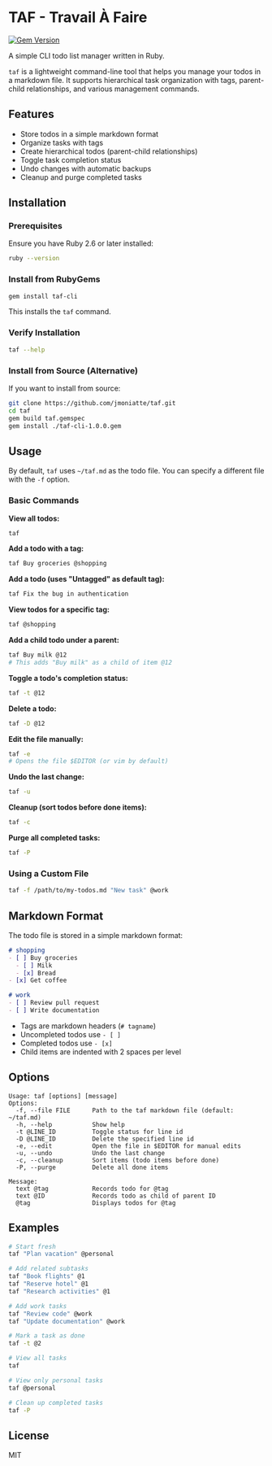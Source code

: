 # TAF - Travail À Faire

[![Gem Version](https://badge.fury.io/rb/taf-cli.svg?icon=si%3Arubygems)](https://badge.fury.io/rb/taf-cli)

A simple CLI todo list manager written in Ruby.

`taf` is a lightweight command-line tool that helps you manage your todos in a markdown file. It supports hierarchical task organization with tags, parent-child relationships, and various management commands.

## Features

* Store todos in a simple markdown format
* Organize tasks with tags
* Create hierarchical todos (parent-child relationships)
* Toggle task completion status
* Undo changes with automatic backups
* Cleanup and purge completed tasks

## Installation

### Prerequisites

Ensure you have Ruby 2.6 or later installed:

```bash
ruby --version
```

### Install from RubyGems

```bash
gem install taf-cli
```

This installs the `taf` command.

### Verify Installation

```bash
taf --help
```

### Install from Source (Alternative)

If you want to install from source:

```bash
git clone https://github.com/jmoniatte/taf.git
cd taf
gem build taf.gemspec
gem install ./taf-cli-1.0.0.gem
```

## Usage

By default, `taf` uses `~/taf.md` as the todo file. You can specify a different file with the `-f` option.

### Basic Commands

**View all todos:**
```bash
taf
```

**Add a todo with a tag:**
```bash
taf Buy groceries @shopping
```

**Add a todo (uses "Untagged" as default tag):**
```bash
taf Fix the bug in authentication
```

**View todos for a specific tag:**
```bash
taf @shopping
```

**Add a child todo under a parent:**
```bash
taf Buy milk @12
# This adds "Buy milk" as a child of item @12
```

**Toggle a todo's completion status:**
```bash
taf -t @12
```

**Delete a todo:**
```bash
taf -D @12
```

**Edit the file manually:**
```bash
taf -e
# Opens the file $EDITOR (or vim by default)
```

**Undo the last change:**
```bash
taf -u
```

**Cleanup (sort todos before done items):**
```bash
taf -c
```

**Purge all completed tasks:**
```bash
taf -P
```

### Using a Custom File

```bash
taf -f /path/to/my-todos.md "New task" @work
```

## Markdown Format

The todo file is stored in a simple markdown format:

```markdown
# shopping
- [ ] Buy groceries
  - [ ] Milk
  - [x] Bread
- [x] Get coffee

# work
- [ ] Review pull request
- [ ] Write documentation
```

- Tags are markdown headers (`# tagname`)
- Uncompleted todos use `- [ ]`
- Completed todos use `- [x]`
- Child items are indented with 2 spaces per level

## Options

```
Usage: taf [options] [message]
Options:
  -f, --file FILE      Path to the taf markdown file (default: ~/taf.md)
  -h, --help           Show help
  -t @LINE_ID          Toggle status for line id
  -D @LINE_ID          Delete the specified line id
  -e, --edit           Open the file in $EDITOR for manual edits
  -u, --undo           Undo the last change
  -c, --cleanup        Sort items (todo items before done)
  -P, --purge          Delete all done items

Message:
  text @tag            Records todo for @tag
  text @ID             Records todo as child of parent ID
  @tag                 Displays todos for @tag
```

## Examples

```bash
# Start fresh
taf "Plan vacation" @personal

# Add related subtasks
taf "Book flights" @1
taf "Reserve hotel" @1
taf "Research activities" @1

# Add work tasks
taf "Review code" @work
taf "Update documentation" @work

# Mark a task as done
taf -t @2

# View all tasks
taf

# View only personal tasks
taf @personal

# Clean up completed tasks
taf -P
```

## License

MIT
